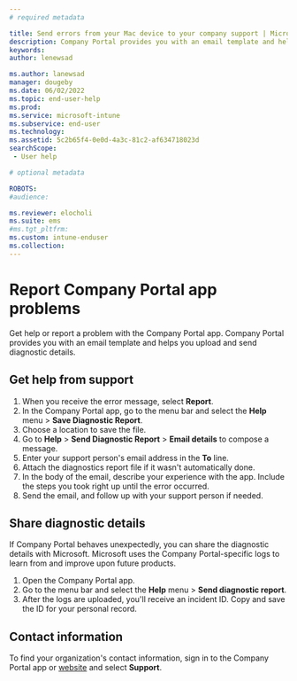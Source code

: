 ```yaml
---
# required metadata

title: Send errors from your Mac device to your company support | Microsoft Docs
description: Company Portal provides you with an email template and helps you upload the diagnostic details to give your IT team the context to support you. 
keywords:
author: lenewsad

ms.author: lanewsad
manager: dougeby
ms.date: 06/02/2022
ms.topic: end-user-help
ms.prod:
ms.service: microsoft-intune
ms.subservice: end-user
ms.technology:
ms.assetid: 5c2b65f4-0e0d-4a3c-81c2-af634718023d
searchScope:
 - User help

# optional metadata

ROBOTS:  
#audience:

ms.reviewer: elocholi
ms.suite: ems
#ms.tgt_pltfrm:
ms.custom: intune-enduser
ms.collection: 
---
```


# Report Company Portal app problems  

Get help or report a problem with the Company Portal app. Company Portal provides you with an email template and helps you upload and send diagnostic details.   

## Get help from support  

1. When you receive the error message, select **Report**. 
2. In the Company Portal app, go to the menu bar and select the **Help** menu > **Save Diagnostic Report**. 
3. Choose a location to save the file. 
4. Go to **Help** > **Send Diagnostic Report** > **Email details** to compose a message.
5. Enter your support person's email address in the **To** line.  
6. Attach the diagnostics report file if it wasn't automatically done.   
6. In the body of the email, describe your experience with the app. Include the steps you took right up until the error occurred. 
7. Send the email, and follow up with your support person if needed.      

## Share diagnostic details 

If Company Portal behaves unexpectedly, you can share the diagnostic details with Microsoft. Microsoft uses the Company Portal-specific logs to learn from and improve upon future products. 

1. Open the Company Portal app.
2. Go to the menu bar and select the **Help** menu > **Send diagnostic report**.  
3. After the logs are uploaded, you'll receive an incident ID. Copy and save the ID for your personal record. 

## Contact information  
To find your organization's contact information, sign in to the Company Portal app or [website](https://go.microsoft.com/fwlink/?linkid=2010980) and select **Support**.   


